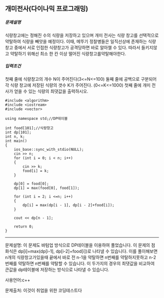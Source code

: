 ## 개미전사(다이나믹 프로그래밍)

##### 문제설명

식량창고에는 정해진 수의 식량을 저장하고 있으며 개미 전사는 식량 창고를 선택적으로 약탈하여 식량을 빼앗을 예정이다.
이때, 메뚜기 정찰병들은 일직선상에 존재하는 식량창고 중에서 서로 인접한 식량창고가 공격당하면 바로 알아챌 수 있다. 따라서 들키지않고 약탈하기 위해선 최소 한 칸 이상 떨어진 식량창고를약탈해야한다.

##### 입력조건

첫째 줄에 식량창고의 개수 N이 주어진다(3<=N<=100)
둘째 줄에 공백으로 구분되어 각 식량 창고에 저장된 식량의 갯수 K가 주어진다. (0<=K<=1000)
첫째 줄에 개미 전사가 얻을 수 있는 식량의 최댓값을 출력하시오.

```
#include <algorithm>
#include <iostream>
#include <vector>

using namespace std;//DP테이블 

int food[101];//식량창고
int dp[101];
int n, k;
int main()
{
	ios_base::sync_with_stdio(NULL);
	cin >> n;
	for (int i = 0; i < n; i++)
	{
		cin >> k;
		food[i] = k;
	}
	
	dp[0] = food[0];
	dp[1] = max(food[0], food[1]);
	
	for (int i = 2; i <=n; i++)
	{
		dp[i] = max(dp[i - 1], dp[i - 2]+food[i]);
	}

	cout << dp[n - 1];

	return 0;
}
```



___

문제설명: 이 문제도 바텀업 방식으로 DP테이블을 이용하여 풀었습니다. 이 문제의 점화식은 dp[i]=max(dp[i-1], dp[i-2]+food[i])로 나타낼 수 있습니다. 이를 풀이해보면 n개의 식량창고가있을때 끝에서 바로 전 n-1을 약탈하면 n번째를 약탈하지못하고 n-2번째를 약탈하면 n번째를 약탈할 수 있습니다. 이 두가지의 경우의 최댓값을 비교하여 큰값을 dp테이블에 저장하는 방식으로 나타낼 수 있습니다.



사용언어:c++

문제출처: 이것이 취업을 위한 코딩테스트다